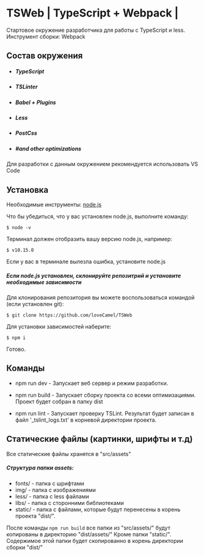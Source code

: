 # TSWeb | TypeScript + Webpack |
Стартовое окружение разработчика для работы с TypeScript и less.
Инструмент сборки: Webpack

Состав окружения
--
- ##### TypeScript
- ##### TSLinter
- ##### Babel + Plugins
- ##### Less
- ##### PostCss
- ##### #and other optimizations
Для разработки с данным окружением рекомендуется использовать VS Code

Установка
--
Необходимые инструменты: 
[node.js](https://nodejs.org)

Что бы убедиться, что у вас установлен node.js, выполните команду:

`$ node -v`

Терминал должен отобразить вашу версию node.js, например:

`$ v10.15.0`

Если у вас в терминале вылезла ошибка, установите node.js

##### Если node.js установлен, склонируйте репозитрий и установите необходимые зависимости

Для клонирования репозитория вы можете воспользоваться командой 
(если установлен git):

`$ git clone https://github.com/loveCamel/TSWeb`

Для установки зависимостей наберите:

`$ npm i`

Готово.

Команды
--
- npm run dev - Запускает веб сервер и режим разработки.

- npm run build - Запускает сборку проекта со всеми оптимизациями. 
Проект будет собран в папку dist

- npm run lint - Запускает проверку TSLint. 
Результат будет записан в файл '_tslint_logs.txt' в корневой директории проекта.

Статические файлы (картинки, шрифты и т.д)
--
Все статические файлы хранятся в "src/assets"

##### Структура папки assets:

- fonts/ - папка с шрифтами
- img/ - папка с изображениями
- less/ - папка с less файлами
- libs/ - папка с сторонними библиотеками
- static/ - папка с файлами, которые будут перенесены в корень проекта "dist/".

После команды `npm run build` все папки из "src/assets/" будут копированы в директорию "dist/assets/"
Кроме папки "static/". Содержимое этой папки будет скопированно в корень директории сборки "dist/"
